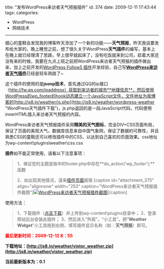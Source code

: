 title: "发布WordPress来访者天气预报插件"
id: 374
date: 2009-12-11 17:43:44
tags: 
categories: 
- WordPress
- 网络技术
---

细心的童鞋会发现我的博客昨天添加了一个新的功能——**天气预报**，昨天我说要发布给大家的，晚上睡觉之前，想了很久关于WordPress**天气插件**的编写，基本上在晚上就已经理清了思路，早上很早就起床了，没有吃饭就来到公司，趁着大家还没有来的时候，我要在九点上班之前把WordPress来访者天气预报的插件做出来，加上之前开发的[WordPress Follow5 插件](http://js8.in/352.html)开发经验，自己写[**WordPress来访者天气插件**](http://js8.in/wordpress-weather "WordPress天气插件下载")已经是轻车熟路了~

这个插件的使用的是**jsonp技术**，首先通过QQ的ip接口（http://fw.qq.com/ipaddress）获取到来访者的城市**地理信息**，然后使用WordPress的wp_footer的hook动态建立一个JavaScript文件，文件地址为我博客的[http://js8.in/weather/js.php](http://js8.in/weather/wordpress-weather "WordPress天气插件下载")，js.php返回的是一段JavaScript代码，代码使用innerHTML插入来访者天气预报的内容。

WordPress来访者天气预报插件采用**精美的天气图标**，完全DIV+CSS页面布局，保证了页面的美观大气，数据库信息来自中国气象网，保证了数据的可靠性，并且熟悉CSS的童鞋还可以修改插件中的CSS，以达到自己喜欢的页面效果。css地址为wp-content\plugins\weather\css.css

**插件**如不能正常使用，请看以下注意事项：
> 1、保证您的主题皮肤中的footer.php中存在**do_action('wp_footer');**函数
> 
> 2、如出现其他情况，请来[插件页面](http://js8.in/374.html )报错
[caption id="attachment_375" align="alignnone" width="253" caption="WordPress来访者天气预报插件截图"][![WordPress来访者天气预报插件截图](http://js8.in/wp-content/uploads/2009/12/screenshot.jpg "WordPress来访者天气预报插件截图")](http://js8.in/wp-content/uploads/2009/12/screenshot.jpg)[/caption]

使用方法：
> 1、下载插件（[点击下载](http://js8.in/weather/vistor_weather.zip)）并上传到wp-content\plugins目录中；
> 2、登录网站后台安装此插件；
> 3、然后进入“外观”，“小工具”，把“**Weather Widget**”小工具拖到右侧，填写插件显示名称（如：**天气预报**）即可。

**<span style="overflow-x: hidden; overflow-y: hidden; color: #ff0000;"><strong>最后更新时间：2009-12-12 8：55**</span></strong>

**下载地址：[http://js8.in/weather/vistor_weather.zip](http://js8.in/weather/vistor_weather.zip)**

**当前最新版本为：0.1**